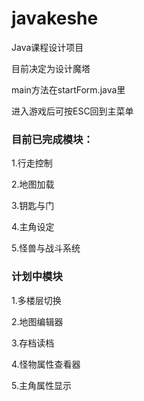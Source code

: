 # javakeshe
Java课程设计项目

目前决定为设计魔塔

main方法在startForm.java里

进入游戏后可按ESC回到主菜单

### 目前已完成模块：

1.行走控制

2.地图加载

3.钥匙与门

4.主角设定

5.怪兽与战斗系统

### 计划中模块

1.多楼层切换

2.地图编辑器

3.存档读档

4.怪物属性查看器

5.主角属性显示
